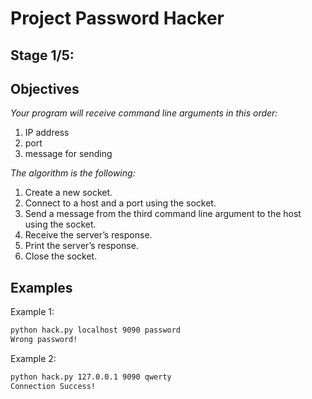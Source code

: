 # Project Password Hacker

## Stage 1/5:
## Objectives
*Your program will receive command line arguments in this order:*

1. IP address
2. port
3. message for sending

*The algorithm is the following:*

1. Create a new socket.
2. Connect to a host and a port using the socket.
3. Send a message from the third command line argument to the host using the socket.
4. Receive the server’s response.
5. Print the server’s response.
6. Close the socket.

## Examples

Example 1:
```cmd
python hack.py localhost 9090 password
Wrong password!
```
Example 2:
```cmd
python hack.py 127.0.0.1 9090 qwerty
Connection Success!
```
